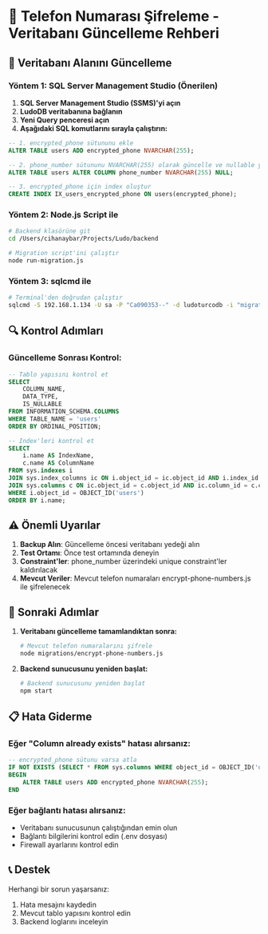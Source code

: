 # 📱 Telefon Numarası Şifreleme - Veritabanı Güncelleme Rehberi

## 🔧 Veritabanı Alanını Güncelleme

### Yöntem 1: SQL Server Management Studio (Önerilen)

1. **SQL Server Management Studio (SSMS)'yi açın**
2. **LudoDB veritabanına bağlanın**
3. **Yeni Query penceresi açın**
4. **Aşağıdaki SQL komutlarını sırayla çalıştırın:**

```sql
-- 1. encrypted_phone sütununu ekle
ALTER TABLE users ADD encrypted_phone NVARCHAR(255);

-- 2. phone_number sütununu NVARCHAR(255) olarak güncelle ve nullable yap
ALTER TABLE users ALTER COLUMN phone_number NVARCHAR(255) NULL;

-- 3. encrypted_phone için index oluştur
CREATE INDEX IX_users_encrypted_phone ON users(encrypted_phone);
```

### Yöntem 2: Node.js Script ile

```bash
# Backend klasörüne git
cd /Users/cihanaybar/Projects/Ludo/backend

# Migration script'ini çalıştır
node run-migration.js
```

### Yöntem 3: sqlcmd ile

```bash
# Terminal'den doğrudan çalıştır
sqlcmd -S 192.168.1.134 -U sa -P "Ca090353--" -d ludoturcodb -i "migrations/simple_encrypt_phone_migration.sql"
```

## 🔍 Kontrol Adımları

### Güncelleme Sonrası Kontrol:

```sql
-- Tablo yapısını kontrol et
SELECT 
    COLUMN_NAME, 
    DATA_TYPE, 
    IS_NULLABLE
FROM INFORMATION_SCHEMA.COLUMNS 
WHERE TABLE_NAME = 'users' 
ORDER BY ORDINAL_POSITION;

-- Index'leri kontrol et
SELECT 
    i.name AS IndexName,
    c.name AS ColumnName
FROM sys.indexes i
JOIN sys.index_columns ic ON i.object_id = ic.object_id AND i.index_id = ic.index_id
JOIN sys.columns c ON ic.object_id = c.object_id AND ic.column_id = c.column_id
WHERE i.object_id = OBJECT_ID('users')
ORDER BY i.name;
```

## ⚠️ Önemli Uyarılar

1. **Backup Alın**: Güncelleme öncesi veritabanı yedeği alın
2. **Test Ortamı**: Önce test ortamında deneyin
3. **Constraint'ler**: phone_number üzerindeki unique constraint'ler kaldırılacak
4. **Mevcut Veriler**: Mevcut telefon numaraları encrypt-phone-numbers.js ile şifrelenecek

## 🚀 Sonraki Adımlar

1. **Veritabanı güncelleme tamamlandıktan sonra:**
   ```bash
   # Mevcut telefon numaralarını şifrele
   node migrations/encrypt-phone-numbers.js
   ```

2. **Backend sunucusunu yeniden başlat:**
   ```bash
   # Backend sunucusunu yeniden başlat
   npm start
   ```

## 📋 Hata Giderme

### Eğer "Column already exists" hatası alırsanız:
```sql
-- encrypted_phone sütunu varsa atla
IF NOT EXISTS (SELECT * FROM sys.columns WHERE object_id = OBJECT_ID('users') AND name = 'encrypted_phone')
BEGIN
    ALTER TABLE users ADD encrypted_phone NVARCHAR(255);
END
```

### Eğer bağlantı hatası alırsanız:
- Veritabanı sunucusunun çalıştığından emin olun
- Bağlantı bilgilerini kontrol edin (.env dosyası)
- Firewall ayarlarını kontrol edin

## 📞 Destek

Herhangi bir sorun yaşarsanız:
1. Hata mesajını kaydedin
2. Mevcut tablo yapısını kontrol edin
3. Backend loglarını inceleyin